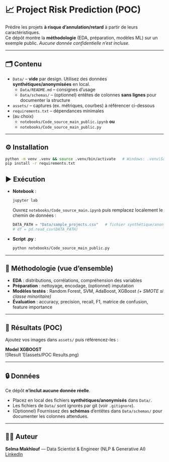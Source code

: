 # 📈 Project Risk Prediction (POC)

Prédire les projets **à risque d’annulation/retard** à partir de leurs caractéristiques.  
Ce dépôt montre la **méthodologie** (EDA, préparation, modèles ML) sur un exemple public.
*Aucune donnée confidentielle n’est incluse.*

---

## 🗂 Contenu
- `Data/` – **vide** par design. Utilisez des données **synthétiques/anonymisées** en local.  
  - `Data/README.md` – consignes d’usage  
  - `Data/schemas/` – (optionnel) entêtes de colonnes **sans lignes** pour documenter la structure
- `assets/` – captures (ex. métriques, courbes) à référencer ci-dessous
- `requirements.txt` – dépendances minimales
- (au choix)
  - `notebooks/Code_source_main_public.ipynb` **ou**
  - `notebooks/Code_source_main_public.py`

---

## ⚙️ Installation
```bash
python -m venv .venv && source .venv/bin/activate   # Windows: .venv\Scripts\activate
pip install -r requirements.txt
```

## ▶️ Exécution
- **Notebook** :
  ```bash
  jupyter lab
  ```
  Ouvrez `notebooks/Code_source_main.ipynb` puis remplacez localement le chemin de données :
  ```python
  DATA_PATH = "Data/sample_projects.csv"   # fichier synthétique/anonymisé (local)
  # df = pd.read_csv(DATA_PATH)
  ```

- **Script .py** :
  ```bash
  python notebooks/Code_source_main_public.py
  ```

---

## 🧠 Méthodologie (vue d’ensemble)
- **EDA** : distributions, corrélations, compréhension des variables  
- **Préparation** : nettoyage, encodage, (optionnel) imputation  
- **Modèles testés** : Random Forest, SVM, AdaBoost, XGBoost *(+ SMOTE si classe minoritaire)*  
- **Évaluation** : accuracy, precision, recall, F1, matrice de confusion, feature importance

---

## 📸 Résultats (POC)
Ajoutez vos images dans `assets/` puis référencez-les :

**Model XGBOOST**  
![Result 1](assets/POC Results.png)


---

## 🔒 Données
Ce dépôt **n’inclut aucune donnée réelle**.  
- Placez en local des fichiers **synthétiques/anonymisés** dans `Data/`.  
- Les fichiers de `Data/` sont ignorés par git (voir `.gitignore`).  
- (Optionnel) Fournissez des **schémas** d’entêtes dans `Data/schemas/` pour documenter les colonnes attendues.

---

## 👩‍💻 Auteur
**Selma Makhlouf** — Data Scientist & Engineer (NLP & Generative AI)  
[LinkedIn](https://www.linkedin.com/in/salma-makhlouf)

